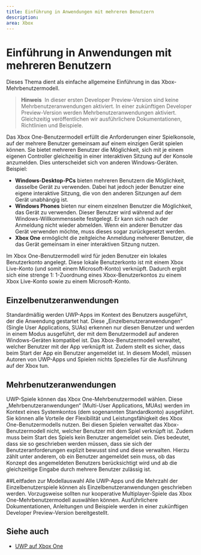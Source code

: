 ```yaml
---
title: Einführung in Anwendungen mit mehreren Benutzern
description: 
area: Xbox
---
```


# Einführung in Anwendungen mit mehreren Benutzern

Dieses Thema dient als einfache allgemeine Einführung in das Xbox-Mehrbenutzermodell.

> **Hinweis**&nbsp;&nbsp;In dieser ersten Developer Preview-Version sind keine Mehrbenutzeranwendungen aktiviert. In einer zukünftigen Developer Preview-Version werden Mehrbenutzeranwendungen aktiviert. Gleichzeitig veröffentlichen wir ausführlichere Dokumentationen, Richtlinien und Beispiele. 

Das Xbox One-Benutzermodell erfüllt die Anforderungen einer Spielkonsole, auf der mehrere Benutzer gemeinsam auf einem einzigen Gerät spielen können. 
Sie bietet mehreren Benutzer die Möglichkeit, sich mit je einem eigenen Controller gleichzeitig in einer interaktiven Sitzung auf der Konsole anzumelden. 
Dies unterscheidet sich von anderen Windows-Geräten. Beispiel:
* **Windows-Desktop-PCs** bieten mehreren Benutzern die Möglichkeit, dasselbe Gerät zu verwenden. Dabei hat jedoch jeder Benutzer eine eigene interaktive Sitzung, die von den anderen Sitzungen auf dem Gerät unabhängig ist.
* **Windows Phones** bieten nur einem einzelnen Benutzer die Möglichkeit, das Gerät zu verwenden. Dieser Benutzer wird während auf der Windows-Willkommensseite festgelegt. Er kann sich nach der Anmeldung nicht wieder abmelden. Wenn ein anderer Benutzer das Gerät verwenden möchte, muss dieses sogar zurückgesetzt werden. 
* **Xbox One** ermöglicht die zeitgleiche Anmeldung mehrerer Benutzer, die das Gerät gemeinsam in einer interaktiven Sitzung nutzen.

Im Xbox One-Benutzermodell wird für jeden Benutzer ein lokales Benutzerkonto angelegt. 
Diese lokale Benutzerkonto ist mit einem Xbox Live-Konto (und somit einem Microsoft-Konto) verknüpft. 
Dadurch ergibt sich eine strenge 1: 1-Zuordnung eines Xbox-Benutzerkontos zu einem Xbox Live-Konto sowie zu einem Microsoft-Konto.

## Einzelbenutzeranwendungen
Standardmäßig werden UWP-Apps im Kontext des Benutzers ausgeführt, der die Anwendung gestartet hat. 
Diese „Einzelbenutzeranwendungen“ (Single User Applications, SUAs) erkennen nur diesen Benutzer und werden in einem Modus ausgeführt, der mit dem Benutzermodell auf anderen Windows-Geräten kompatibel ist. 
Das Xbox-Benutzermodell verwaltet, welcher Benutzer mit der App verknüpft ist. Zudem stellt es sicher, dass beim Start der App ein Benutzer angemeldet ist. 
In diesem Modell, müssen Autoren von UWP-Apps und Spielen nichts Spezielles für die Ausführung auf der Xbox tun. 

## Mehrbenutzeranwendungen
UWP-Spiele können das Xbox One-Mehrbenutzermodell wählen. 
Diese „Mehrbenutzeranwendungen“ (Multi-User Applications, MUAs) werden im Kontext eines Systemkontos (dem sogenannten Standardkonto) ausgeführt. Sie können alle Vorteile der Flexibilität und Leistungsfähigkeit des Xbox One-Benutzermodells nutzen. 
Bei diesen Spielen verwaltet das Xbox-Benutzermodell nicht, welcher Benutzer mit dem Spiel verknüpft ist. Zudem muss beim Start des Spiels kein Benutzer angemeldet sein. 
Dies bedeutet, dass sie so geschrieben werden müssen, dass sie sich der Benutzeranforderungen explizit bewusst sind und diese verwalten. Hierzu zählt unter anderem, ob ein Benutzer angemeldet sein muss, ob das Konzept des angemeldeten Benutzers berücksichtigt wird und ab die gleichzeitige Eingabe durch mehrere Benutzer zulässig ist.

##Leitfaden zur Modellauswahl
Alle UWP-Apps und die Mehrzahl der Einzelbenutzerspiele können als Einzelbenutzeranwendungen geschrieben werden. 
Vorzugsweise sollten nur kooperative Multiplayer-Spiele das Xbox One-Mehrbenutzermodell auswählen können. 
Ausführlichere Dokumentationen, Anleitungen und Beispiele werden in einer zukünftigen Developer Preview-Version bereitgestellt.

## Siehe auch
- [UWP auf Xbox One](index.md)


<!--HONumber=Mar16_HO5-->


